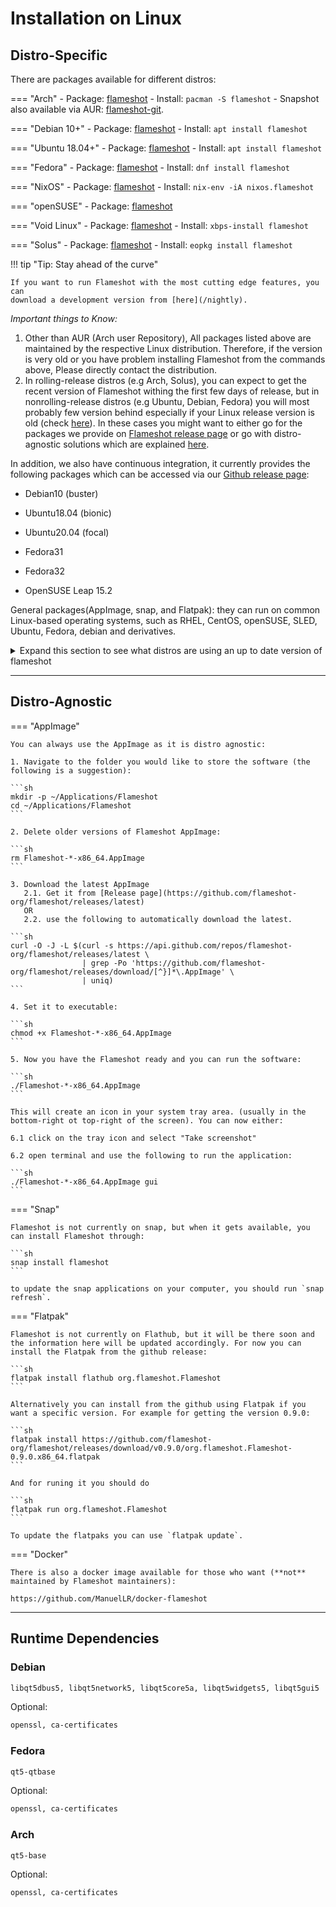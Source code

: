 # Installation on Linux

## Distro-Specific

There are packages available for different distros:

=== "Arch"
    - Package: [flameshot](https://www.archlinux.org/packages/community/x86_64/flameshot/)
    - Install: `pacman -S flameshot`
    - Snapshot also available via AUR: [flameshot-git](https://aur.archlinux.org/packages/flameshot-git).

=== "Debian 10+"
    - Package: [flameshot](https://tracker.debian.org/pkg/flameshot)
    - Install: `apt install flameshot`

=== "Ubuntu 18.04+"
    - Package: [flameshot](https://launchpad.net/ubuntu/+source/flameshot)
    - Install: `apt install flameshot`

=== "Fedora"
    - Package: [flameshot](https://src.fedoraproject.org/rpms/flameshot)
    - Install: `dnf install flameshot`

=== "NixOS"
    - Package: [flameshot](https://search.nixos.org/packages?query=flameshot)
    - Install: `nix-env -iA nixos.flameshot`

=== "openSUSE"
    - Package: [flameshot](https://software.opensuse.org/package/flameshot)

=== "Void Linux"
    - Package: [flameshot](https://github.com/voidlinux/void-packages/tree/master/srcpkgs/flameshot)
    - Install: `xbps-install flameshot`

=== "Solus"
    - Package: [flameshot](https://dev.getsol.us/source/flameshot/)
    - Install: `eopkg install flameshot`


!!! tip "Tip: Stay ahead of the curve"

    If you want to run Flameshot with the most cutting edge features, you can
    download a development version from [here](/nightly).

*Important things to Know:*

1. Other than AUR (Arch user Repository), All packages listed above are maintained by the respective Linux distribution. Therefore, if the version is very old or you have problem installing Flameshot from the commands above, Please directly contact the distribution.
2. In rolling-release distros (e.g Arch, Solus), you can expect to get the recent version of Flameshot withing the first few days of release, but in nonrolling-release distros (e.g Ubuntu, Debian, Fedora) you will most probably few version behind especially if your Linux release version is old (check [here](https://repology.org/metapackage/flameshot/versions)). In these cases you might want to either go for the packages we provide on [Flameshot release page](https://github.com/flameshot-org/flameshot/releases) or go with distro-agnostic solutions which are explained [here](#distro-agnostic).


In addition, we also have continuous integration, it currently provides the following packages which can be accessed via our [Github release page](https://github.com/flameshot-org/flameshot/releases):

- Debian10 (buster)

- Ubuntu18.04 (bionic)

- Ubuntu20.04 (focal)

- Fedora31

- Fedora32

- OpenSUSE Leap 15.2

General packages(AppImage, snap, and Flatpak): they can run on common Linux-based operating systems, such as RHEL, CentOS, openSUSE, SLED, Ubuntu, Fedora, debian and derivatives. 

<details>
  <summary>Expand this section to see what distros are using an up to date version of flameshot</summary>
  <a href="https://repology.org/metapackage/flameshot/versions">
    <img src="https://repology.org/badge/vertical-allrepos/flameshot.svg" alt="Packaging status">
  </a>
</details>


-------------------------------------------------

## Distro-Agnostic

=== "AppImage"

    You can always use the AppImage as it is distro agnostic:

    1. Navigate to the folder you would like to store the software (the following is a suggestion):

    ```sh
    mkdir -p ~/Applications/Flameshot
    cd ~/Applications/Flameshot
    ```

    2. Delete older versions of Flameshot AppImage:

    ```sh
    rm Flameshot-*-x86_64.AppImage
    ```

    3. Download the latest AppImage
       2.1. Get it from [Release page](https://github.com/flameshot-org/flameshot/releases/latest)
       OR
       2.2. use the following to automatically download the latest.

    ```sh
    curl -O -J -L $(curl -s https://api.github.com/repos/flameshot-org/flameshot/releases/latest \
                    | grep -Po 'https://github.com/flameshot-org/flameshot/releases/download/[^}]*\.AppImage' \
                    | uniq)
    ```

    4. Set it to executable:

    ```sh
    chmod +x Flameshot-*-x86_64.AppImage
    ```

    5. Now you have the Flameshot ready and you can run the software:

    ```sh
    ./Flameshot-*-x86_64.AppImage
    ```

    This will create an icon in your system tray area. (usually in the bottom-right ot top-right of the screen). You can now either:

    6.1 click on the tray icon and select "Take screenshot"

    6.2 open terminal and use the following to run the application:

    ```sh
    ./Flameshot-*-x86_64.AppImage gui
    ```

=== "Snap"

    Flameshot is not currently on snap, but when it gets available, you can install Flameshot through:

    ```sh
    snap install flameshot
    ```

    to update the snap applications on your computer, you should run `snap refresh`.

=== "Flatpak"

    Flameshot is not currently on Flathub, but it will be there soon and the information here will be updated accordingly. For now you can install the Flatpak from the github release:

    ```sh
    flatpak install flathub org.flameshot.Flameshot
    ```

    Alternatively you can install from the github using Flatpak if you want a specific version. For example for getting the version 0.9.0:

    ```sh
    flatpak install https://github.com/flameshot-org/flameshot/releases/download/v0.9.0/org.flameshot.Flameshot-0.9.0.x86_64.flatpak
    ```

    And for runing it you should do

    ```sh
    flatpak run org.flameshot.Flameshot
    ```

    To update the flatpaks you can use `flatpak update`.

=== "Docker"

    There is also a docker image available for those who want (**not** maintained by Flameshot maintainers):

    https://github.com/ManuelLR/docker-flameshot

-------------------------------------------------

## Runtime Dependencies

### Debian

```sh
libqt5dbus5, libqt5network5, libqt5core5a, libqt5widgets5, libqt5gui5
```
Optional:

```sh
openssl, ca-certificates
```

### Fedora
```sh
qt5-qtbase
```

Optional:

```sh
openssl, ca-certificates
```

### Arch

```sh
qt5-base
```
Optional:

```sh
openssl, ca-certificates
```
